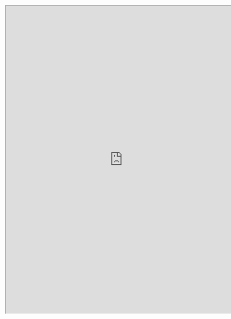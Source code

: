 

<iframe src="https://nbviewer.jupyter.org/github/windmissing/programming_basics_for_ML/blob/master/jupyter/python/time.ipynb" width="150%" height="1000"></iframe>